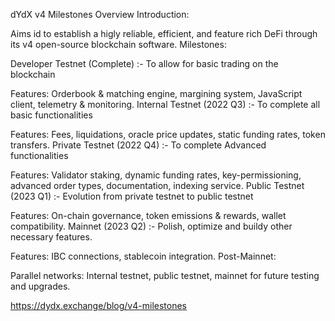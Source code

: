 dYdX v4 Milestones Overview
Introduction:

Aims id to establish a higly reliable, efficient, and feature rich DeFi through its v4 open-source blockchain software.
Milestones:

Developer Testnet (Complete) :- To allow for basic trading on the blockchain

Features: Orderbook & matching engine, margining system, JavaScript client, telemetry & monitoring.
Internal Testnet (2022 Q3) :- To complete all basic functionalities

Features: Fees, liquidations, oracle price updates, static funding rates, token transfers.
Private Testnet (2022 Q4) :- To complete Advanced functionalities

Features: Validator staking, dynamic funding rates, key-permissioning, advanced order types, documentation, indexing service.
Public Testnet (2023 Q1) :- Evolution from private testnet to public testnet

Features: On-chain governance, token emissions & rewards, wallet compatibility.
Mainnet (2023 Q2) :- Polish, optimize and buildy other necessary features.

Features: IBC connections, stablecoin integration.
Post-Mainnet:

Parallel networks: Internal testnet, public testnet, mainnet for future testing and upgrades.

https://dydx.exchange/blog/v4-milestones
